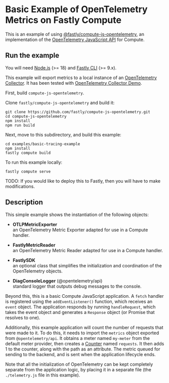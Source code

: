 # Basic Example of OpenTelemetry Metrics on Fastly Compute

This is an example of using [@fastly/compute-js-opentelemetry](https://github.com/fastly/compute-js-opentelemetry),
an implementation of the [OpenTelemetry JavaScript API](https://opentelemetry.io/docs/instrumentation/js/) for
Compute.

## Run the example

You will need [Node.js](https://nodejs.org/en/) (>= 18) and [Fastly CLI](https://developer.fastly.com/reference/cli/)
(>= 9.x).

This example will export metrics to a local instance of an
[OpenTelemetry Collector](https://opentelemetry.io/docs/collector/). It has been tested with
[OpenTelemetry Collector Demo](https://github.com/open-telemetry/opentelemetry-collector-contrib/tree/main/examples/demo).

First, build `compute-js-opentelemetry`.

Clone `fastly/compute-js-opentelemetry` and build it:

```shell
git clone https://github.com/fastly/compute-js-opentelemetry.git
cd compute-js-opentelemetry
npm install
npm run build
```

Next, move to this subdirectory, and build this example:

```shell
cd examples/basic-tracing-example
npm install
fastly compute build
```

To run this example locally:

```shell
fastly compute serve
```

TODO: If you would like to deploy this to Fastly, then you will have to make modifications.

## Description

This simple example shows the instantiation of the following objects:

* **OTLPMetricExporter**  
    an OpenTelemetry Metric Exporter adapted for use in a Compute handler.

* **FastlyMetricReader**  
    an OpenTelemetry Metric Reader adapted for use in a Compute handler.

* **FastlySDK**  
    an optional class that simplifies the initialization and coordination of the
    OpenTelemetry objects.

* **DiagConsoleLogger** (@opentelemetry/api)  
    standard logger that outputs debug messages to the console.

Beyond this, this is a basic Compute JavaScript application. A `fetch` handler
is registered using the `addEventListener()` function, which receives an `event` object.
The application responds by running `handleRequest`, which takes the event object and
generates a `Response` object (or Promise that resolves to one).

Additionally, this example application will count the number of requests that were
made to it. To do this, it needs to import the `metrics` object exported from
`@opentelemetry/api`. It obtains a meter named `my-meter` from the
default meter provider, then creates a [Counter](https://opentelemetry.io/docs/reference/specification/metrics/api/#counter)
named `requests`. It then adds 1 to the counter, along with the path as an attribute.
The metric queued for sending to the backend, and is sent when the application lifecycle ends.

Note that all the initialization of OpenTelemetry can be kept completely separate from
the application logic, by placing it in a separate file (the `./telemetry.js` file in
this example).
